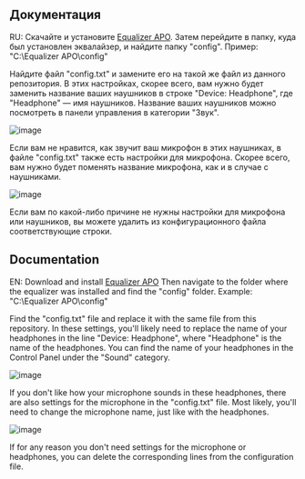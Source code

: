 ## Документация

RU: Скачайте и установите [Equalizer APO](https://sourceforge.net/projects/equalizerapo).
Затем перейдите в папку, куда был установлен эквалайзер, и найдите папку "config". Пример: "C:\Equalizer APO\config\"

Найдите файл "config.txt" и замените его на такой же файл из данного репозитория. В этих настройках, скорее всего, вам нужно будет заменить название ваших наушников в строке "Device: Headphone", где "Headphone" — имя наушников. Название ваших наушников можно посмотреть в панели управления в категории "Звук".

![image](https://github.com/DaniruAnime/Steelseries-Arctis-3-Equalizer-APO-Settings/assets/94218118/368cc4b8-bb02-4a45-853b-b9a09183e43f)


Если вам не нравится, как звучит ваш микрофон в этих наушниках, в файле "config.txt" также есть настройки для микрофона. Скорее всего, вам нужно будет поменять название микрофона, как и в случае с наушниками.

![image](https://github.com/DaniruAnime/Steelseries-Arctis-3-Equalizer-APO-Settings/assets/94218118/f0ce6e62-bde1-4b42-a566-3f80c2350923)


Если вам по какой-либо причине не нужны настройки для микрофона или наушников, вы можете удалить из конфигурационного файла соответствующие строки.


## Documentation

EN: Download and install [Equalizer APO](https://sourceforge.net/projects/equalizerapo)
Then navigate to the folder where the equalizer was installed and find the "config" folder. Example: "C:\Equalizer APO\config"

Find the "config.txt" file and replace it with the same file from this repository. In these settings, you'll likely need to replace the name of your headphones in the line "Device: Headphone", where "Headphone" is the name of the headphones. You can find the name of your headphones in the Control Panel under the "Sound" category.

![image](https://github.com/DaniruAnime/Steelseries-Arctis-3-Equalizer-APO-Settings/assets/94218118/653579f9-da5c-4830-89af-413e9bf1a4df)


If you don't like how your microphone sounds in these headphones, there are also settings for the microphone in the "config.txt" file. Most likely, you'll need to change the microphone name, just like with the headphones.

![image](https://github.com/DaniruAnime/Steelseries-Arctis-3-Equalizer-APO-Settings/assets/94218118/4f72fa38-3321-498f-924b-15809462f1c5)


If for any reason you don't need settings for the microphone or headphones, you can delete the corresponding lines from the configuration file.
